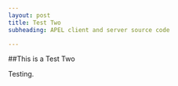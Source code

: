 ```yaml
---
layout: post
title: Test Two
subheading: APEL client and server source code

---
```


##This is a Test Two

Testing.
